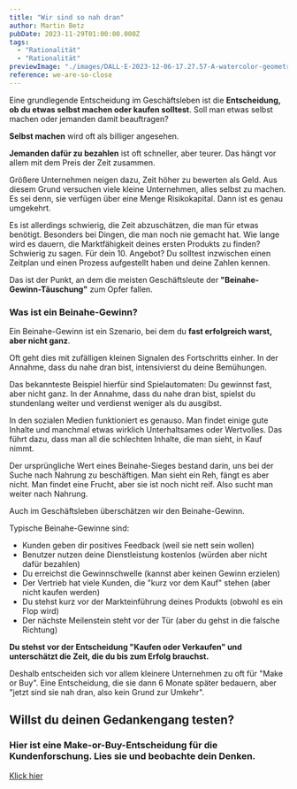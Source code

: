 ```yaml
---
title: "Wir sind so nah dran"
author: Martin Betz
pubDate: 2023-11-29T01:00:00.000Z
tags:
  - "Rationalität"
  - "Rationalität"
previewImage: "./images/DALL·E-2023-12-06-17.27.57-A-watercolor-geometric-style-illustration-depicting-a-businessman-mid-air-almost-reaching-the-top-of-a-cliff.-The-dynamic-pose-of-the-businessman-sho.png"
reference: we-are-so-close
---
```


Eine grundlegende Entscheidung im Geschäftsleben ist die **Entscheidung, ob du etwas selbst machen oder kaufen solltest**. Soll man etwas selbst machen oder jemanden damit beauftragen?

**Selbst machen** wird oft als billiger angesehen.

**Jemanden dafür zu bezahlen** ist oft schneller, aber teurer. Das hängt vor allem mit dem Preis der Zeit zusammen.

Größere Unternehmen neigen dazu, Zeit höher zu bewerten als Geld. Aus diesem Grund versuchen viele kleine Unternehmen, alles selbst zu machen. Es sei denn, sie verfügen über eine Menge Risikokapital. Dann ist es genau umgekehrt.

Es ist allerdings schwierig, die Zeit abzuschätzen, die man für etwas benötigt. Besonders bei Dingen, die man noch nie gemacht hat. Wie lange wird es dauern, die Marktfähigkeit deines ersten Produkts zu finden? Schwierig zu sagen. Für dein 10. Angebot? Du solltest inzwischen einen Zeitplan und einen Prozess aufgestellt haben und deine Zahlen kennen.

Das ist der Punkt, an dem die meisten Geschäftsleute der **"Beinahe-Gewinn-Täuschung"** zum Opfer fallen.

### Was ist ein Beinahe-Gewinn?

Ein Beinahe-Gewinn ist ein Szenario, bei dem du **fast erfolgreich warst, aber nicht ganz**.

Oft geht dies mit zufälligen kleinen Signalen des Fortschritts einher. In der Annahme, dass du nahe dran bist, intensivierst du deine Bemühungen.

Das bekannteste Beispiel hierfür sind Spielautomaten: Du gewinnst fast, aber nicht ganz. In der Annahme, dass du nahe dran bist, spielst du stundenlang weiter und verdienst weniger als du ausgibst.

In den sozialen Medien funktioniert es genauso. Man findet einige gute Inhalte und manchmal etwas wirklich Unterhaltsames oder Wertvolles. Das führt dazu, dass man all die schlechten Inhalte, die man sieht, in Kauf nimmt.

Der ursprüngliche Wert eines Beinahe-Sieges bestand darin, uns bei der Suche nach Nahrung zu beschäftigen. Man sieht ein Reh, fängt es aber nicht. Man findet eine Frucht, aber sie ist noch nicht reif. Also sucht man weiter nach Nahrung.

Auch im Geschäftsleben überschätzen wir den Beinahe-Gewinn.

Typische Beinahe-Gewinne sind:

- Kunden geben dir positives Feedback (weil sie nett sein wollen)
- Benutzer nutzen deine Dienstleistung kostenlos (würden aber nicht dafür bezahlen)
- Du erreichst die Gewinnschwelle (kannst aber keinen Gewinn erzielen)
- Der Vertrieb hat viele Kunden, die "kurz vor dem Kauf" stehen (aber nicht kaufen werden)
- Du stehst kurz vor der Markteinführung deines Produkts (obwohl es ein Flop wird)
- Der nächste Meilenstein steht vor der Tür (aber du gehst in die falsche Richtung)

**Du stehst vor der Entscheidung "Kaufen oder Verkaufen" und unterschätzt die Zeit, die du bis zum Erfolg brauchst.**

Deshalb entscheiden sich vor allem kleinere Unternehmen zu oft für "Make or Buy". Eine Entscheidung, die sie dann 6 Monate später bedauern, aber "jetzt sind sie nah dran, also kein Grund zur Umkehr".

## Willst du deinen Gedankengang testen?

### Hier ist eine Make-or-Buy-Entscheidung für die Kundenforschung. Lies sie und beobachte dein Denken.

[Klick hier](/leistungen/customer-research-sprints/)